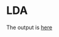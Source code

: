 # LDA

The output is [here](https://htmlpreview.github.io/?https://github.com/pgundania/LDA/blob/master/officeBA/index.html)
